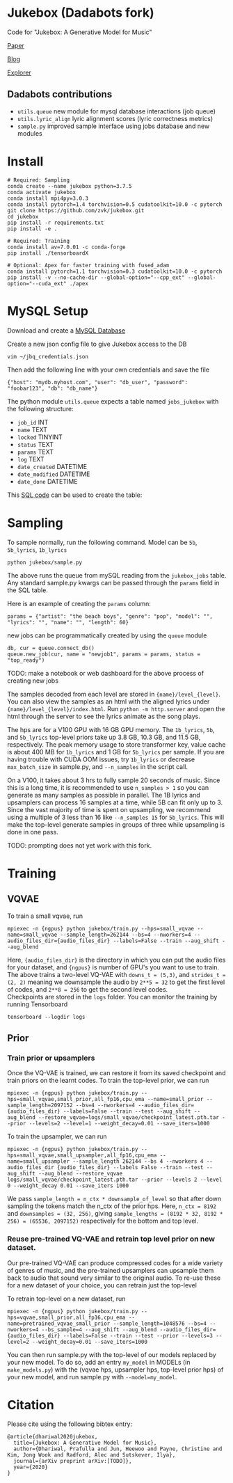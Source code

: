 # Jukebox (Dadabots fork)
Code for "Jukebox: A Generative Model for Music"

[Paper](https://cdn.openai.com/papers/jukebox.pdf) 

[Blog](https://openai.com/blog/jukebox) 

[Explorer](http://jukebox.openai.com/) 


## Dadabots contributions
- `utils.queue` new module for mysql database interactions (job queue)
- `utils.lyric_align` lyric alignment scores (lyric correctness metrics)
- `sample.py` improved sample interface using jobs database and new modules

# Install
``` 
# Required: Sampling
conda create --name jukebox python=3.7.5
conda activate jukebox
conda install mpi4py=3.0.3
conda install pytorch=1.4 torchvision=0.5 cudatoolkit=10.0 -c pytorch
git clone https://github.com/zvk/jukebox.git
cd jukebox
pip install -r requirements.txt
pip install -e .

# Required: Training
conda install av=7.0.01 -c conda-forge 
pip install ./tensorboardX
 
# Optional: Apex for faster training with fused_adam
conda install pytorch=1.1 torchvision=0.3 cudatoolkit=10.0 -c pytorch
pip install -v --no-cache-dir --global-option="--cpp_ext" --global-option="--cuda_ext" ./apex
```
# MySQL Setup
Download and create a [MySQL Database](https://www.mysql.com)


Create a new json config file to give Jukebox access to the DB
```
vim ~/jbq_credentials.json
```
Then add the following line with your own credentials and save the file
```
{"host": "mydb.myhost.com", "user": "db_user", "password": "foobar123", "db": "db_name"}
```

The python module `utils.queue` expects a table named `jobs_jukebox` with the following structure:


- `job_id` INT
- `name` TEXT
- `locked` TINYINT
- `status` TEXT
- `params` TEXT
- `log` TEXT
- `date_created` DATETIME
- `date_modified` DATETIME
- `date_done` DATETIME

This [SQL code](https://github.com/ZVK/jukebox/blob/master/jukebox/data/create_table_jobs_jukebox.sql) can be used to create the table:


# Sampling
To sample normally, run the following command. Model can be `5b`, `5b_lyrics`, `1b_lyrics`
``` 
python jukebox/sample.py
```
The above runs the queue from mySQL reading from the `jukebox_jobs` table. 
Any standard sample.py kwargs can be passed through the `params` field in the SQL table.

Here is an example of creating the `params` column:
```
params = {"artist": "the beach boys", "genre": "pop", "model": "", "lyrics": "", "name": "", "length": 60}
```

new jobs can be programmatically created by using the `queue` module

```
db, cur = queue.connect_db()
queue.new_job(cur, name = "newjob1", params = params, status = "top_ready")
```
TODO: make a notebook or web dashboard for the above process of creating new jobs

The samples decoded from each level are stored in `{name}/level_{level}`.
 You can also view the samples as an html with the aligned lyrics under `{name}/level_{level}/index.html`. Run `python -m http.server` and open the html through the server to see the lyrics animate as the song plays.  

The hps are for a V100 GPU with 16 GB GPU memory. The `1b_lyrics`, `5b`, and `5b_lyrics` top-level priors take up 3.8 GB, 10.3 GB, and 11.5 GB, respectively. The peak memory usage to store transformer key, value cache is about 400 MB for `1b_lyrics` and 1 GB for `5b_lyrics` per sample. If you are having trouble with CUDA OOM issues, try `1b_lyrics` or decrease `max_batch_size` in sample.py, and `--n_samples` in the script call.

On a V100, it takes about 3 hrs to fully sample 20 seconds of music. Since this is a long time, it is recommended to use `n_samples > 1` so you can generate as many samples as possible in parallel. The 1B lyrics and upsamplers can process 16 samples at a time, while 5B can fit only up to 3. Since the vast majority of time is spent on upsampling, we recommend using a multiple of 3 less than 16 like `--n_samples 15` for `5b_lyrics`. This will make the top-level generate samples in groups of three while upsampling is done in one pass.

TODO: prompting does not yet work with this fork.

# Training
## VQVAE
To train a small vqvae, run
```
mpiexec -n {ngpus} python jukebox/train.py --hps=small_vqvae --name=small_vqvae --sample_length=262144 --bs=4 --nworkers=4 --audio_files_dir={audio_files_dir} --labels=False --train --aug_shift --aug_blend
```
Here, `{audio_files_dir}` is the directory in which you can put the audio files for your dataset, and `{ngpus}` is number of GPU's you want to use to train. 
The above trains a two-level VQ-VAE with `downs_t = (5,3)`, and `strides_t = (2, 2)` meaning we downsample the audio by `2**5 = 32` to get the first level of codes, and `2**8 = 256` to get the second level codes.  
Checkpoints are stored in the `logs` folder. You can monitor the training by running Tensorboard
```
tensorboard --logdir logs
```
    
## Prior
### Train prior or upsamplers
Once the VQ-VAE is trained, we can restore it from its saved checkpoint and train priors on the learnt codes. 
To train the top-level prior, we can run

```
mpiexec -n {ngpus} python jukebox/train.py --hps=small_vqvae,small_prior,all_fp16,cpu_ema --name=small_prior --sample_length=2097152 --bs=4 --nworkers=4 --audio_files_dir={audio_files_dir} --labels=False --train --test --aug_shift --aug_blend --restore_vqvae=logs/small_vqvae/checkpoint_latest.pth.tar --prior --levels=2 --level=1 --weight_decay=0.01 --save_iters=1000
```

To train the upsampler, we can run
```
mpiexec -n {ngpus} python jukebox/train.py --hps=small_vqvae,small_upsampler,all_fp16,cpu_ema --name=small_upsampler --sample_length 262144 --bs 4 --nworkers 4 --audio_files_dir {audio_files_dir} --labels False --train --test --aug_shift --aug_blend --restore_vqvae logs/small_vqvae/checkpoint_latest.pth.tar --prior --levels 2 --level 0 --weight_decay 0.01 --save_iters 1000
```
We pass `sample_length = n_ctx * downsample_of_level` so that after down sampling the tokens match the n_ctx of the prior hps. 
Here, `n_ctx = 8192` and `downsamples = (32, 256)`, giving `sample_lengths = (8192 * 32, 8192 * 256) = (65536, 2097152)` respectively for the bottom and top level. 

### Reuse pre-trained VQ-VAE and retrain top level prior on new dataset.
Our pre-trained VQ-VAE can produce compressed codes for a wide variety of genres of music, and the pre-trained upsamplers can upsample them back to audio that sound very similar to the original audio.
To re-use these for a new dataset of your choice, you can retrain just the top-level  

To retrain top-level on a new dataset, run
```
mpiexec -n {ngpus} python jukebox/train.py --hps=vqvae,small_prior,all_fp16,cpu_ema --name=pretrained_vqvae_small_prior --sample_length=1048576 --bs=4 --nworkers=4 --bs_sample=4 --aug_shift --aug_blend --audio_files_dir={audio_files_dir} --labels=False --train --test --prior --levels=3 --level=2 --weight_decay=0.01 --save_iters=1000
```

You can then run sample.py with the top-level of our models replaced by your new model. To do so, add an entry `my_model` in MODELs (in `make_models.py`) with the (vqvae hps, upsampler hps, top-level prior hps) of your new model, and run sample.py with `--model=my_model`. 
	

# Citation

Please cite using the following bibtex entry:

```
@article{dhariwal2020jukebox,
  title={Jukebox: A Generative Model for Music},
  author={Dhariwal, Prafulla and Jun, Heewoo and Payne, Christine and Kim, Jong Wook and Radford, Alec and Sutskever, Ilya},
  journal={arXiv preprint arXiv:[TODO]},
  year={2020}
}
```
